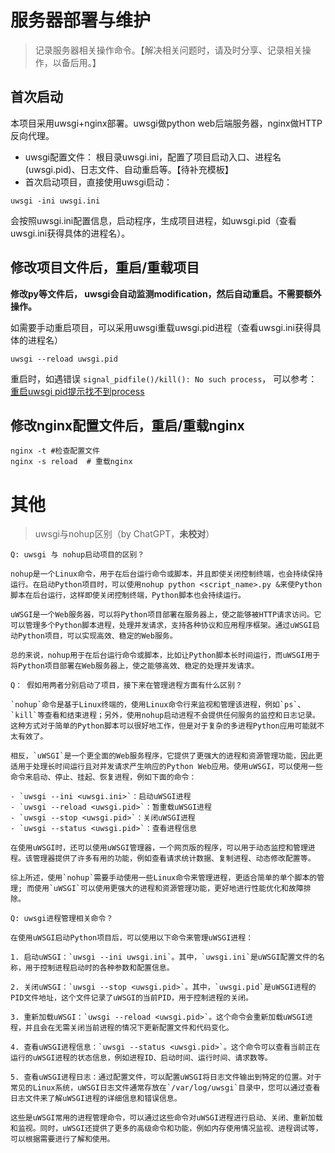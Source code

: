 # 服务器部署与维护
> 记录服务器相关操作命令。【解决相关问题时，请及时分享、记录相关操作，以备后用。】

## 首次启动
本项目采用uwsgi+nginx部署。uwsgi做python web后端服务器，nginx做HTTP反向代理。
* uwsgi配置文件： 根目录uwsgi.ini，配置了项目启动入口、进程名(uwsgi.pid)、日志文件、自动重启等。【待补充模板】 
* 首次启动项目，直接使用uwsgi启动：
```
uwsgi -ini uwsgi.ini 
```
会按照uwsgi.ini配置信息，启动程序，生成项目进程，如uwsgi.pid（查看uwsgi.ini获得具体的进程名）。

## 修改项目文件后，重启/重载项目
**修改py等文件后， uwsgi会自动监测modification，然后自动重启。不需要额外操作。**

如需要手动重启项目，可以采用uwsgi重载uwsgi.pid进程（查看uwsgi.ini获得具体的进程名）
```
uwsgi --reload uwsgi.pid
```

重启时，如遇错误 `signal_pidfile()/kill(): No such process`，
可以参考：[重启uwsgi pid提示找不到process](https://blog.csdn.net/Aerkui/article/details/107557727)

## 修改nginx配置文件后，重启/重载nginx
```
nginx -t #检查配置文件
nginx -s reload  # 重载nginx
```


# 其他
> uwsgi与nohup区别（by ChatGPT，**未校对**）
```
Q: uwsgi 与 nohup启动项目的区别？

nohup是一个Linux命令，用于在后台运行命令或脚本，并且即使关闭控制终端，也会持续保持运行。在启动Python项目时，可以使用nohup python <script_name>.py &来使Python脚本在后台运行，这样即使关闭控制终端，Python脚本也会持续运行。

uWSGI是一个Web服务器，可以将Python项目部署在服务器上，使之能够被HTTP请求访问。它可以管理多个Python脚本进程，处理并发请求，支持各种协议和应用程序框架。通过uWSGI启动Python项目，可以实现高效、稳定的Web服务。

总的来说，nohup用于在后台运行命令或脚本，比如让Python脚本长时间运行，而uWSGI用于将Python项目部署在Web服务器上，使之能够高效、稳定的处理并发请求。
```
```
Q： 假如用两者分别启动了项目，接下来在管理进程方面有什么区别？

`nohup`命令是基于Linux终端的，使用Linux命令行来监视和管理该进程，例如`ps`、`kill`等查看和结束进程；另外，使用nohup启动进程不会提供任何服务的监控和日志记录。这种方式对于简单的Python脚本可以很好地工作，但是对于复杂的多进程Python应用可能就不太有效了。

相反，`uWSGI`是一个更全面的Web服务程序，它提供了更强大的进程和资源管理功能，因此更适用于处理长时间运行且对并发请求产生响应的Python Web应用。使用uWSGI，可以使用一些命令来启动、停止、挂起、恢复进程，例如下面的命令：

- `uwsgi --ini <uwsgi.ini>`：启动uWSGI进程
- `uwsgi --reload <uwsgi.pid>`：暂重载uWSGI进程
- `uwsgi --stop <uwsgi.pid>`：关闭uWSGI进程
- `uwsgi --status <uwsgi.pid>`：查看进程信息

在使用uWSGI时，还可以使用uWSGI管理器，一个网页版的程序，可以用于动态监控和管理进程。该管理器提供了许多有用的功能，例如查看请求统计数据、复制进程、动态修改配置等。

综上所述，使用`nohup`需要手动使用一些Linux命令来管理进程，更适合简单的单个脚本的管理; 而使用`uWSGI`可以使用更强大的进程和资源管理功能，更好地进行性能优化和故障排除。
```

```
Q: uwsgi进程管理相关命令？

在使用uWSGI启动Python项目后，可以使用以下命令来管理uWSGI进程：

1. 启动uWSGI：`uwsgi --ini uwsgi.ini`。其中，`uwsgi.ini`是uWSGI配置文件的名称，用于控制进程启动时的各种参数和配置信息。

2. 关闭uWSGI：`uwsgi --stop <uwsgi.pid>`。其中，`uwsgi.pid`是uWSGI进程的PID文件地址，这个文件记录了uWSGI的当前PID，用于控制进程的关闭。

3. 重新加载uWSGI：`uwsgi --reload <uwsgi.pid>`。这个命令会重新加载uWSGI进程，并且会在无需关闭当前进程的情况下更新配置文件和代码变化。

4. 查看uWSGI进程信息：`uwsgi --status <uwsgi.pid>`。这个命令可以查看当前正在运行的uWSGI进程的状态信息，例如进程ID、启动时间、运行时间、请求数等。

5. 查看uWSGI进程日志：通过配置文件，可以配置uWSGI将日志文件输出到特定的位置。对于常见的Linux系统，uWSGI日志文件通常存放在`/var/log/uwsgi`目录中，您可以通过查看日志文件来了解uWSGI进程的详细信息和错误信息。

这些是uWSGI常用的进程管理命令，可以通过这些命令对uWSGI进程进行启动、关闭、重新加载和监视。同时，uWSGI还提供了更多的高级命令和功能，例如内存使用情况监视、进程调试等，可以根据需要进行了解和使用。
```